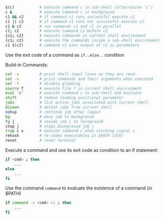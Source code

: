 
```bash
$(c)           # execute command c in sub-shell (alternative `c`)
c &            # execute command c in background
c1 && c2       # if command c1 runs successful execute c2
c1 || c2       # if command c1 runs not successful execute c2
c1 & c2        # run commands c1 and c2 in parallel
c1; c2         # execute command c1 before c2
{c1; c2}       # execute commands in current shell environment
(c1; c2)       # execute the commands inside a sub-shell environment
c1 $(c2)       # command c1 uses output of c2 as parameters
```

Use the exit code of a command as `if..else..` condition

Build-in Commands:

```bash
set -v         # print shell input lines as they are read
set -x         # print commands and their arguments when executed
set -f         # disable globbing
source f       # execute file f in current shell environment
eval `c`       # execute command c in sub-shell and evaluate
shift          # remove leading positional parameter
jobs           # list active jobs associated with current shell
disown         # detach jobs from current shell
nohup          # continue job after logout
bg             # move job to background 
fg j           # resume job j to foreground
stop j         # stops background job j
trap c s       # execute command c when catching signal s
rehash         # re-index executables in $PATH (Zsh)
reset          # reset terminal
```

Execute a command and use its exit code as condition to an if statement:

```bash
if <cmd> ; then
	...
else
  	...
fi
```

Use the command `command` to evaluate the existence of a command (in $PATH)

```bash
if command -v <cmd> >: ; then
	...
fi
```

